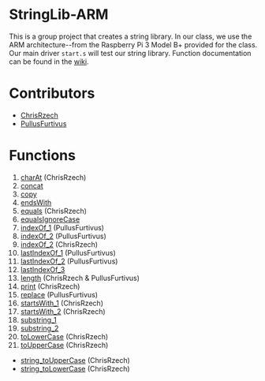 # StringLib-ARM
This is a group project that creates a string library. In our class, we use the ARM architecture--from the Raspberry Pi 3 Model B+ provided for the class. Our main driver ``start.s`` will test our string library. Function documentation can be found in the [wiki](https://github.com/ChrisRzech/RASM-3/wiki/Function-Documentation).

# Contributors
- [ChrisRzech](https://github.com/ChrisRzech)
- [PullusFurtivus](https://github.com/PullusFurtivus)

# Functions
1. [charAt](string/string_charAt.s) (ChrisRzech)
2. [concat](string/string_concat.s)
3. [copy](string/string_copy.s)
4. [endsWith](string/string_endsWith.s)
5. [equals](string/string_equals.s) (ChrisRzech)
6. [equalsIgnoreCase](string/string_equalsIgnoreCase.s)
7. [indexOf_1](string/string_indexOf_1.s) (PullusFurtivus)
8. [indexOf_2](string/string_indexOf_2.s) (PullusFurtivus)
9. [indexOf_2](string/string_indexOf_2.s) (ChrisRzech)
10. [lastIndexOf_1](string/string_lastIndexOf_1.s) (PullusFurtivus)
11. [lastIndexOf_2](string/string_lastIndexOf_2.s) (PullusFurtivus)
12. [lastIndexOf_3](string/string_lastIndexOf_3.s)
13. [length](string/string_length.s) (ChrisRzech & PullusFurtivus)
14. [print](string/string_print.s) (ChrisRzech)
15. [replace](string/string_replace.s) (PullusFurtivus)
16. [startsWith_1](string/string_startsWith_1.s) (ChrisRzech)
17. [startsWith_2](string/string_startsWith_2.s) (ChrisRzech)
18. [substring_1](string/string_substring_1.s)
19. [substring_2](string/string_substring_2.s)
20. [toLowerCase](string/string_toLowerCase.s) (ChrisRzech)
21. [toUpperCase](string/string_toUpperCase.s) (ChrisRzech)



- [string_toUpperCase](string/string_toUpperCase.s) (ChrisRzech)
- [string_toLowerCase](string/string_toLowerCase.s) (ChrisRzech)
